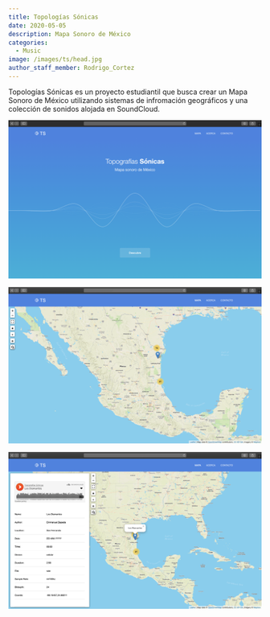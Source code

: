 ```yaml
---
title: Topologías Sónicas
date: 2020-05-05
description: Mapa Sonoro de México
categories:
  - Music
image: /images/ts/head.jpg
author_staff_member: Rodrigo_Cortez
---
```


Topologías Sónicas es un proyecto estudiantil que busca crear un Mapa Sonoro de México utilizando sistemas de infromación geográficos y una colección de sonidos alojada en SoundCloud.

![Checkmate](/images/ts/inicio.png)

![Checkmate](/images/ts/mapa.png)

![Checkmate](/images/ts/sound.png)